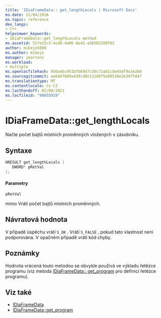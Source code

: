 ```yaml
---
title: 'IDiaFrameData:: get_lengthLocals | Microsoft Docs'
ms.date: 11/04/2016
ms.topic: reference
dev_langs:
- C++
helpviewer_keywords:
- IDiaFrameData::get_lengthLocals method
ms.assetid: 51fe15c3-4cd6-4a06-8a41-a56502209762
author: mikejo5000
ms.author: mikejo
manager: jmartens
ms.workload:
- multiple
ms.openlocfilehash: 956a4bc951bfb69d7c36c72a81cde45df9a3e2b8
ms.sourcegitcommit: ae6d47b09a439cd0e13180f5e89510e3e347fd47
ms.translationtype: MT
ms.contentlocale: cs-CZ
ms.lasthandoff: 02/08/2021
ms.locfileid: "99855919"
---
```

# <a name="idiaframedataget_lengthlocals"></a>IDiaFrameData::get_lengthLocals
Načte počet bajtů místních proměnných vložených v zásobníku.

## <a name="syntax"></a>Syntaxe

```C++
HRESULT get_lengthLocals ( 
   DWORD* pRetVal
);
```

#### <a name="parameters"></a>Parametry
 `pRetVal`

mimo Vrátí počet bajtů místních proměnných.

## <a name="return-value"></a>Návratová hodnota
 V případě úspěchu vrátí `S_OK` . Vrátí `S_FALSE` , pokud tato vlastnost není podporována. V opačném případě vrátí kód chyby.

## <a name="remarks"></a>Poznámky
 Hodnota vrácená touto metodou se obvykle používá ve výkladu řetězce programu (viz metoda [IDiaFrameData:: get_program](../../debugger/debug-interface-access/idiaframedata-get-program.md) pro definici řetězce programu).

## <a name="see-also"></a>Viz také
- [IDiaFrameData](../../debugger/debug-interface-access/idiaframedata.md)
- [IDiaFrameData::get_program](../../debugger/debug-interface-access/idiaframedata-get-program.md)